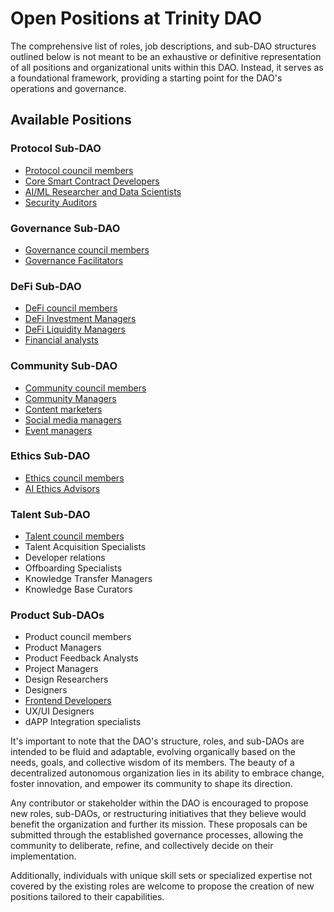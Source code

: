 # Open Positions at Trinity DAO

The comprehensive list of roles, job descriptions, and sub-DAO structures outlined below is not meant to be an exhaustive or definitive representation of all positions and organizational units within this DAO. Instead, it serves as a foundational framework, providing a starting point for the DAO's operations and governance.

## Available Positions

### Protocol Sub-DAO
- [Protocol council members](https://github.com/Morlabs/Contributions/blob/main/Recurring_tasks/Open_positions/Protocol%20council%20members.md)
- [Core Smart Contract Developers](https://github.com/Morlabs/Contributions/blob/main/Recurring_tasks/Open_positions/Smart%20Contract%20Developer.md)
- [AI/ML Researcher and Data Scientists](https://github.com/Morlabs/Contributions/blob/main/Recurring_tasks/Open_positions/AI-ml%20researcher.md)
- [Security Auditors](https://github.com/Morlabs/Contributions/blob/main/Recurring_tasks/Open_positions/security%20auditor.md)

### Governance Sub-DAO
- [Governance council members](https://github.com/Morlabs/Contributions/blob/main/Recurring_tasks/Open_positions/Governance%20Council%20Member.md)
- [Governance Facilitators](https://github.com/Morlabs/Contributions/blob/main/Recurring_tasks/Open_positions/Governance%20Facilitator.md)

### DeFi Sub-DAO
- [DeFi council members](https://github.com/Morlabs/Contributions/blob/main/Recurring_tasks/Open_positions/DeFi%20Council%20Member.md)
- [DeFi Investment Managers](https://github.com/Morlabs/Contributions/blob/main/Recurring_tasks/Open_positions/DeFi%20Investment%20Manager.md)
- [DeFi Liquidity Managers](https://github.com/Morlabs/Contributions/blob/main/Recurring_tasks/Open_positions/DeFi%20Liquidity%20Manager.md)
- [Financial analysts](https://github.com/Morlabs/Contributions/blob/main/Recurring_tasks/Open_positions/Financial%20Analyst.md)

### Community Sub-DAO
- [Community council members](https://github.com/Morlabs/Contributions/blob/main/Recurring_tasks/Open_positions/Community%20Council%20Member.md)
- [Community Managers](https://github.com/Morlabs/Contributions/blob/main/Recurring_tasks/Open_positions/Community%20Manager.md)
- [Content marketers](https://github.com/Morlabs/Contributions/blob/main/Recurring_tasks/Open_positions/Content%20Marketer.md)
- [Social media managers](https://github.com/Morlabs/Contributions/blob/main/Recurring_tasks/Open_positions/Social%20Media%20Manager.md)
- [Event managers](https://github.com/Morlabs/Contributions/blob/main/Recurring_tasks/Open_positions/Event%20Manager)

### Ethics Sub-DAO
- [Ethics council members](https://github.com/Morlabs/Contributions/blob/main/Recurring_tasks/Open_positions/Ethics%20Council%20Member.md)
- [AI Ethics Advisors](https://github.com/Morlabs/Contributions/blob/main/Recurring_tasks/Open_positions/AI%20Ethics%20Advisor)

### Talent Sub-DAO
- [Talent council members](https://github.com/Morlabs/Contributions/blob/main/Recurring_tasks/Open_positions/Talent%20Council%20Member.md)
- Talent Acquisition Specialists
- Developer relations
- Offboarding Specialists
- Knowledge Transfer Managers
- Knowledge Base Curators

### Product Sub-DAOs
- Product council members
- Product Managers
- Product Feedback Analysts
- Project Managers
- Design Researchers
- Designers
- [Frontend Developers](https://github.com/Morlabs/Contributions/blob/main/Recurring_tasks/Open_positions/Frontend%20Developers.md)
- UX/UI Designers
- dAPP Integration specialists

It's important to note that the DAO's structure, roles, and sub-DAOs are intended to be fluid and adaptable, evolving organically based on the needs, goals, and collective wisdom of its members. The beauty of a decentralized autonomous organization lies in its ability to embrace change, foster innovation, and empower its community to shape its direction.

Any contributor or stakeholder within the DAO is encouraged to propose new roles, sub-DAOs, or restructuring initiatives that they believe would benefit the organization and further its mission. These proposals can be submitted through the established governance processes, allowing the community to deliberate, refine, and collectively decide on their implementation.

Additionally, individuals with unique skill sets or specialized expertise not covered by the existing roles are welcome to propose the creation of new positions tailored to their capabilities.
